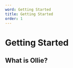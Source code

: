 ```yaml
---
word: Getting Started
title: Getting Started
order: 1
---
```


# Getting Started

## What is Ollie?
